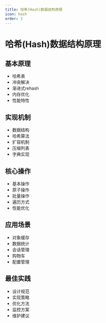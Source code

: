 ```yaml
---
title: 哈希(Hash)数据结构原理
icon: hash
order: 3
---
```


# 哈希(Hash)数据结构原理

## 基本原理
- 哈希表
- 冲突解决
- 渐进式rehash
- 内存优化
- 性能特性

## 实现机制
- 数据结构
- 哈希算法
- 扩容机制
- 压缩列表
- 字典实现

## 核心操作
- 基本操作
- 原子操作
- 批量操作
- 遍历方式
- 性能优化

## 应用场景
- 对象缓存
- 数据统计
- 会话管理
- 购物车
- 配置管理

## 最佳实践
- 设计规范
- 实现策略
- 优化方法
- 监控方案
- 维护建议
